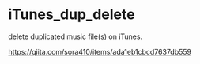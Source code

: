 # iTunes_dup_delete
delete duplicated music file(s) on iTunes. 

https://qiita.com/sora410/items/ada1eb1cbcd7637db559
